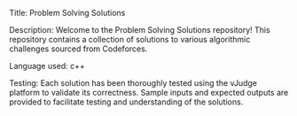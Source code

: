 Title:  Problem Solving Solutions

Description:
Welcome to the Problem Solving Solutions repository! This repository contains a collection of 
solutions to various algorithmic challenges sourced from Codeforces.

Language used: c++

Testing:
Each solution has been thoroughly tested using the vJudge platform to validate its correctness. 
Sample inputs and expected outputs are provided to facilitate testing and understanding of the solutions.
